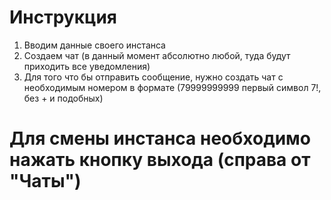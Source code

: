 # Инструкция
1. Вводим данные своего инстанса
2. Создаем чат (в данный момент абсолютно любой, туда будут приходить все уведомления)
3. Для того что бы отправить сообщение, нужно создать чат с необходимым номером в формате (79999999999 первый символ 7!, без + и подобных)

# Для смены инстанса необходимо нажать кнопку выхода (справа от "Чаты")
